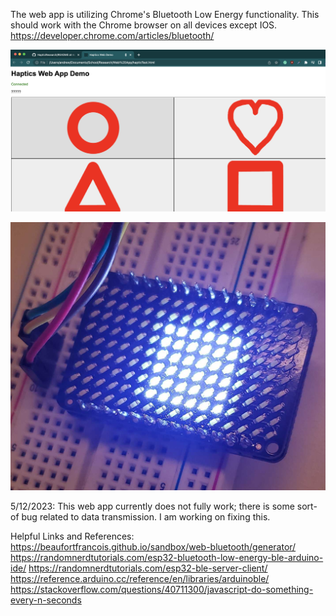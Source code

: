 The web app is utilizing Chrome's Bluetooth Low Energy functionality. This should work with the Chrome browser on all devices except IOS.
https://developer.chrome.com/articles/bluetooth/ 

![alt text](./Webpage.png)

![alt text](./LED%20Array.jpeg)

5/12/2023:
This web app currently does not fully work; there is some sort-of bug related to data transmission. I am working on fixing this.

Helpful Links and References:
https://beaufortfrancois.github.io/sandbox/web-bluetooth/generator/
https://randomnerdtutorials.com/esp32-bluetooth-low-energy-ble-arduino-ide/
https://randomnerdtutorials.com/esp32-ble-server-client/
https://reference.arduino.cc/reference/en/libraries/arduinoble/
https://stackoverflow.com/questions/40711300/javascript-do-something-every-n-seconds
